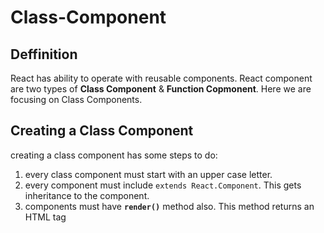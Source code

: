 # Class-Component

## Deffinition
React has ability to operate with reusable components. React component are two types of **Class Component** & **Function Copmonent**. Here we are focusing on Class Components.

## Creating a Class Component
creating a class component has some steps to do:
1. every class component must start with an upper case letter.
2. every component must include `extends React.Component`. This gets inheritance to the component.
3. components must have **`render()`** method also. This method returns an HTML tag

